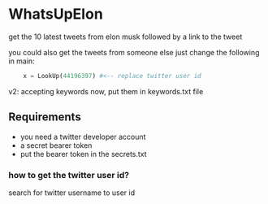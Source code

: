 # WhatsUpElon

get the 10 latest tweets from elon musk followed by a link to the tweet

you could also get the tweets from someone else just change the following in main:

```python
    x = LookUp(44196397) #<-- replace twitter user id
```

v2: accepting keywords now, put them in keywords.txt file

## Requirements

- you need a twitter developer account
- a secret bearer token
- put the bearer token in the secrets.txt 

### how to get the twitter user id?
search for twitter username to user id
